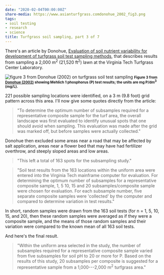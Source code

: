 ```yaml
---
date: "2020-02-04T00:00:00Z"
share-media: https://www.asianturfgrass.comdonohue_2002_fig3.png
tags:
- soil testing
- research
- science
title: Turfgrass soil sampling, part 3 of 7
---
```


There's an article by Donohue, [Evaluation of soil nutrient variability for development of turfgrass soil test sampling methods](https://doi.org/10.1081/CSS-120014527), that describes results from sampling a 2,000 m<sup>2</sup> (21,520 ft<sup>2</sup>) lawn at the Virginia Tech Turfgrass Center Laboratory.

![figure 3 from Donohue (2002) on turfgrass soil test sampling](donohue_2002_fig3.png)
<small><strong>Figure 3 from [Donohue (2002)](https://doi.org/10.1081/CSS-120014527) showing Mehlich 1 phosphorus (P) test results; the units are mg P/dm<sup>3</sup> (mg/L).</strong></small>

221 possible sampling locations were identified, on a 3 m (9.8 foot) grid pattern across this area. I'll now give some quotes directly from the article:

> "To determine the optimum number of subsamples required for a representative composite sample for the turf area, the overall landscape was first evaluated to identify unusual spots that one should avoid when sampling. This evaluation was made after the grid was marked off, but before samples were actually collected."

Donohue then excluded some areas near a road that may be affected by salt application, areas near a flower bed that may have had fertilizer overthrow, and steeply sloped areas and low areas.

> "This left a total of 163 spots for the subsampling study."

> "Soil test results from the 163 locations within the uniform area were entered into the Virginia Tech mainframe computer for evaluation. For determining the optimum number of subsamples for a representative composite sample, 1, 5 10, 15 and 20 subsamples/composite sample were chosen for evaluation. For each subsample number, five separate composite samples were 'collected' by the computer and compared to determine variation in test results."

In short, random samples were drawn from the 163 soil tests (for n = 1, 5, 10, 15, and 20), then these random samples were averaged as if they were a composite sample, and the means of those random samples and their variation were compared to the known mean of all 163 soil tests.

And here's the final result.

> "Within the uniform area selected in the study, the number of subsamples required for a representative composite sample varied from five subsamples for soil pH to 20 or more for P. Based on the results of this study, 20 subsamples per composite is suggested for a representative sample from a 1,000---2,000 m<sup>2</sup> turfgrass area."

